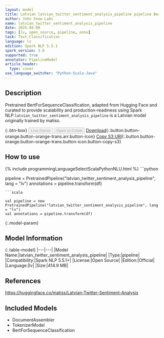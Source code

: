 ```yaml
---
layout: model
title: Latvian latvian_twitter_sentiment_analysis_pipeline pipeline BertForSequenceClassification from matiss
author: John Snow Labs
name: latvian_twitter_sentiment_analysis_pipeline
date: 2025-04-08
tags: [lv, open_source, pipeline, onnx]
task: Text Classification
language: lv
edition: Spark NLP 5.5.1
spark_version: 3.0
supported: true
annotator: PipelineModel
article_header:
  type: cover
use_language_switcher: "Python-Scala-Java"
---
```


## Description

Pretrained BertForSequenceClassification, adapted from Hugging Face and curated to provide scalability and production-readiness using Spark NLP.`latvian_twitter_sentiment_analysis_pipeline` is a Latvian model originally trained by matiss.

{:.btn-box}
<button class="button button-orange" disabled>Live Demo</button>
<button class="button button-orange" disabled>Open in Colab</button>
[Download](https://s3.amazonaws.com/auxdata.johnsnowlabs.com/public/models/latvian_twitter_sentiment_analysis_pipeline_lv_5.5.1_3.0_1744116820827.zip){:.button.button-orange.button-orange-trans.arr.button-icon}
[Copy S3 URI](s3://auxdata.johnsnowlabs.com/public/models/latvian_twitter_sentiment_analysis_pipeline_lv_5.5.1_3.0_1744116820827.zip){:.button.button-orange.button-orange-trans.button-icon.button-copy-s3}

## How to use



<div class="tabs-box" markdown="1">
{% include programmingLanguageSelectScalaPythonNLU.html %}
```python

pipeline = PretrainedPipeline("latvian_twitter_sentiment_analysis_pipeline", lang = "lv")
annotations =  pipeline.transform(df)   

```
```scala

val pipeline = new PretrainedPipeline("latvian_twitter_sentiment_analysis_pipeline", lang = "lv")
val annotations = pipeline.transform(df)

```
</div>

{:.model-param}
## Model Information

{:.table-model}
|---|---|
|Model Name:|latvian_twitter_sentiment_analysis_pipeline|
|Type:|pipeline|
|Compatibility:|Spark NLP 5.5.1+|
|License:|Open Source|
|Edition:|Official|
|Language:|lv|
|Size:|414.9 MB|

## References

https://huggingface.co/matiss/Latvian-Twitter-Sentiment-Analysis

## Included Models

- DocumentAssembler
- TokenizerModel
- BertForSequenceClassification